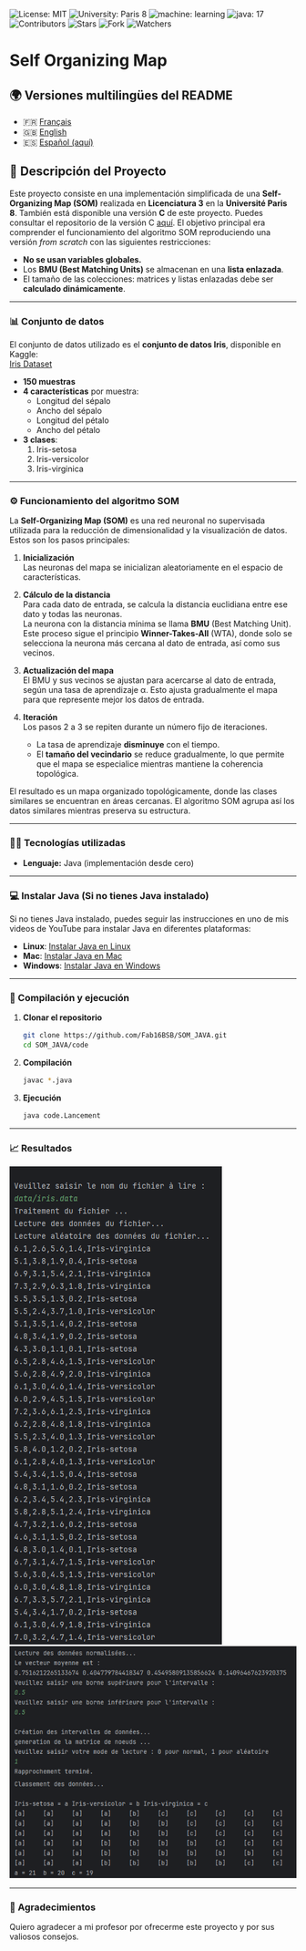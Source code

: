 ![License: MIT](https://img.shields.io/badge/Licence-MIT-green)
![University: Paris 8](https://img.shields.io/badge/University-Paris%208-red)
![machine: learning](https://img.shields.io/badge/machine-learning-blue)
![java: 17](https://img.shields.io/badge/java-17-brightgreen)
![Contributors](https://img.shields.io/badge/contributor-1-orange)
![Stars](https://img.shields.io/github/stars/Fab16BSB/SOM_JAVA?color=orange)
![Fork](https://img.shields.io/github/forks/Fab16BSB/SOM_JAVA?color=orange)
![Watchers](https://img.shields.io/github/watchers/Fab16BSB/SOM_JAVA?color=orange)

<h1> Self Organizing Map </h1>

## 🌍 Versiones multilingües del README

- 🇫🇷 [Français](./README.fr.md)
- 🇬🇧 [English](.README.md)
- 🇪🇸 [Español (aquí)](#)

## 📘 Descripción del Proyecto

Este proyecto consiste en una implementación simplificada de una **Self-Organizing Map (SOM)** realizada en **Licenciatura 3** en la **Université Paris 8**. También está disponible una versión **C** de este proyecto. Puedes consultar el repositorio de la versión C [aquí](https://github.com/Fab16BSB/SOM_C). El objetivo principal era comprender el funcionamiento del algoritmo SOM reproduciendo una versión *from scratch* con las siguientes restricciones:

- **No se usan variables globales.**  
- Los **BMU (Best Matching Units)** se almacenan en una **lista enlazada**.  
- El tamaño de las colecciones: matrices y listas enlazadas debe ser **calculado dinámicamente**.  

---

### 📊 Conjunto de datos

El conjunto de datos utilizado es el **conjunto de datos Iris**, disponible en Kaggle:  
[Iris Dataset](https://www.kaggle.com/uciml/iris)

- **150 muestras**  
- **4 características** por muestra:  
  - Longitud del sépalo  
  - Ancho del sépalo  
  - Longitud del pétalo  
  - Ancho del pétalo  
- **3 clases**:  
  1. Iris-setosa  
  2. Iris-versicolor  
  3. Iris-virginica  

---

### ⚙️ Funcionamiento del algoritmo SOM

La **Self-Organizing Map (SOM)** es una red neuronal no supervisada utilizada para la reducción de dimensionalidad y la visualización de datos. Estos son los pasos principales:

1. **Inicialización**  
   Las neuronas del mapa se inicializan aleatoriamente en el espacio de características.  

2. **Cálculo de la distancia**  
   Para cada dato de entrada, se calcula la distancia euclidiana entre ese dato y todas las neuronas.  
   La neurona con la distancia mínima se llama **BMU** (Best Matching Unit). Este proceso sigue el principio **Winner-Takes-All** (WTA), donde solo se selecciona la neurona más cercana al dato de entrada, así como sus vecinos.

3. **Actualización del mapa**  
   El BMU y sus vecinos se ajustan para acercarse al dato de entrada, según una tasa de aprendizaje α. Esto ajusta gradualmente el mapa para que represente mejor los datos de entrada.

4. **Iteración**  
   Los pasos 2 a 3 se repiten durante un número fijo de iteraciones.  
   - La tasa de aprendizaje **disminuye** con el tiempo.  
   - El **tamaño del vecindario** se reduce gradualmente, lo que permite que el mapa se especialice mientras mantiene la coherencia topológica.

El resultado es un mapa organizado topológicamente, donde las clases similares se encuentran en áreas cercanas. El algoritmo SOM agrupa así los datos similares mientras preserva su estructura.

---

### 🧑‍💻 Tecnologías utilizadas

- **Lenguaje:** Java (implementación desde cero)
  
---

### 💻 Instalar Java (Si no tienes Java instalado)

Si no tienes Java instalado, puedes seguir las instrucciones en uno de mis videos de YouTube para instalar Java en diferentes plataformas:

- **Linux**: [Instalar Java en Linux](https://www.youtube.com/watch?v=-9G2YARJ0jM)
- **Mac**: [Instalar Java en Mac](https://www.youtube.com/watch?v=hts1lGSKZfc&t=1s)
- **Windows**: [Instalar Java en Windows](https://www.youtube.com/watch?v=vCQHCYM_OVY)
  
---

### 📝 Compilación y ejecución

1. **Clonar el repositorio**

   ```bash
   git clone https://github.com/Fab16BSB/SOM_JAVA.git
   cd SOM_JAVA/code
   ```
2. **Compilación**

   ```bash
   javac *.java
   ```

3. **Ejecución**

   ```bash
   java code.Lancement
   ```

---

### 📈 Resultados
<img src="images/execution_1.png">
<img src="images/execution_2.png" style="width: 600px;">

---

### 🙌 Agradecimientos
Quiero agradecer a mi profesor por ofrecerme este proyecto y por sus valiosos consejos.
